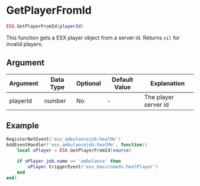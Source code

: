 # GetPlayerFromId

```lua
ESX.GetPlayerFromId(playerId)
```

This function gets a ESX player object from a server id. Returns `nil` for invalid players.

## Argument

| Argument | Data Type | Optional | Default Value | Explanation          |
|----------|-----------|----------|---------------|----------------------|
| playerId | number    | No       | -             | The player server id |

## Example

```lua
RegisterNetEvent('esx_ambulancejob:healMe')
AddEventHandler('esx_ambulancejob:healMe', function()
	local xPlayer = ESX.GetPlayerFromId(source)

	if xPlayer.job.name == 'ambulance' then
		xPlayer.triggerEvent('esx_basicneeds:healPlayer')
	end
end)
```
